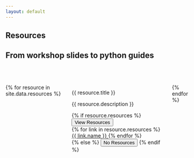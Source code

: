 ```yaml
---
layout: default
---
```

<section class="hero is-primary is-bold">
  <div class="hero-body">
    <div class="container">
      <h1 class="title">
        Resources
      </h1>
      <h2 class="subtitle">
        From workshop slides to python guides
      </h2>
    </div>
  </div>
</section>

<br><br>
<div class="container is-fluid">
    <div class='columns is-multiline is-centered'>
        {% for resource in site.data.resources %}
        <div class='column is-3'>
            <div class='card'>
                <div class='card-content'>
                    <p class='title is-4'>{{ resource.title }}</p>
                    <div class='content'>
                        <p>{{ resource.description }}</p>
                    </div>
                    <!--resources button-->
                    {% if resource.resources %}
                    <div class="dropdown is-hoverable">
                    <div class="dropdown-trigger" >
                            <button class="button is-info">
                                <span>View Resources</span>
                            </button>
                        </div>
                        <div class="dropdown-menu" id="dropdown-menu" role="menu">
                            <div class="dropdown-content">
                            {% for link in resource.resources %}
                                <a href="{{ link.path }}" class="dropdown-item" target="_blank">
                                {{ link.name }}
                                </a>
                            {% endfor %}
                            </div>
                        </div>
                    </div>
                    {% else %}
                    <button class="button is-disabled">
                        <span>No Resources</span>
                    </button>
                    {% endif %}
                    <!--end button-->
                </div>
            </div>
        </div>
        {% endfor %}
    </div>
</div>

